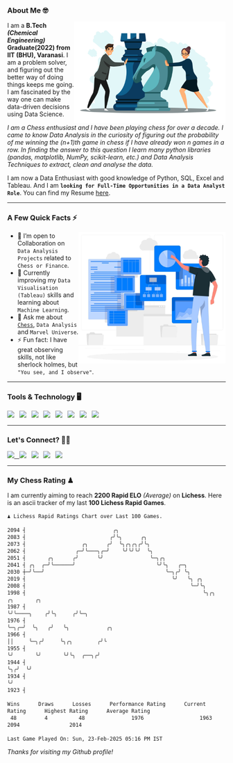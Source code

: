### About Me 🤓
<img align="right" alt="Coding" width="350" src="https://github.com/Laxman-Lakhan/Laxman-Lakhan/blob/master/Assets/Chess_Vector.jpg">   

I am a **B.Tech** _**(Chemical Engineering)**_ **Graduate(2022) from IIT (BHU), Varanasi**. I am a problem solver, and figuring out the better way of doing things keeps me going. I am fascinated by the way one can make data-driven decisions using Data Science. 

_I am a Chess enthusiast and I have been playing chess for over a decade. I came to know Data Analysis in the curiosity of figuring out the probability of me winning the (n+1)th game in chess if I have already won n games in a row. In finding the answer to this question I learn many python libraries (pandas, matplotlib, NumPy, scikit-learn, etc.) and Data Analysis Techniques to extract, clean and analyse the data._

I am now a Data Enthusiast with good knowledge of Python, SQL, Excel and Tableau. And I am **`looking for Full-Time Opportunities in a Data Analyst Role`**. You can find my Resume
 [here](https://drive.google.com/file/d/1UIOoogRLj5eGQFQBkuvMmTISZVdl2Ok7/view?usp=sharing).


---

### A Few Quick Facts ⚡️
<img align="right" alt="Coding" width="340" src="https://github.com/Laxman-Lakhan/Laxman-Lakhan/blob/master/Assets/Data_Vector.jpg">   

- 🤝 I’m open to Collaboration on `Data Analysis Projects` related to `Chess or Finance`.
- 📖 Currently improving my `Data Visualisation (Tableau)` skills and learning about `Machine Learning`.
- 💬 Ask me about [`Chess`](https://lichess.org/@/YourKingIsInDanger), `Data Analysis` and `Marvel Universe`.
- ⚡️ Fun fact: I have great observing skills, not like sherlock holmes, but `"You see, and I observe"`.

---
### Tools & Technology 🖥

<img src="https://img.shields.io/badge/Python-white?logo=Python&logoColor=ColorName&style=ShieldStyle" /> &nbsp;
<img src="https://img.shields.io/badge/MySQL-white?logo=MySQL&logoColor=ColorName&style=ShieldStyle" /> &nbsp;
<img src="https://img.shields.io/badge/Tableau-white?logo=Tableau&logoColor=ColorName&style=ShieldStyle" /> &nbsp;
<img src="https://img.shields.io/badge/Excel-white?logo=Microsoft+Excel&logoColor=196F3D&style=ShieldStyle" /> &nbsp;
<img src="https://img.shields.io/badge/Jupyter-white?logo=Jupyter&logoColor=ColorName&style=ShieldStyle" /> &nbsp;
<img src="https://img.shields.io/badge/pandas-white?logo=Pandas&logoColor=000080&style=ShieldStyle" /> &nbsp;
<img src="https://img.shields.io/badge/numpy-white?logo=Numpy&logoColor=85C1E9&style=ShieldStyle" /> &nbsp;
<img src="https://img.shields.io/badge/scikit learn-white?logo=Scikit+Learn&logoColor=ColorName&style=ShieldStyle" /> &nbsp;



---

### Let's Connect? 🫳🏻

<a href="mailto:laxmansingh.lakhan@gmail.com"> <img src="https://img.icons8.com/fluent/48/000000/gmail.png" width="3.5%"/> &nbsp;
[<img src="https://img.icons8.com/color/48/000000/linkedin.png" width="3.5%"/>](https://www.linkedin.com/in/laxman-lakhan/)  &nbsp;
[<img src="https://img.icons8.com/fluent/48/000000/facebook-new.png" width="3.5%"/>](https://www.facebook.com/s.laxmanlakhan/)  &nbsp;
[<img src="https://img.icons8.com/fluent/48/000000/instagram-new.png" width="3.5%"/>](https://www.instagram.com/laxman.lakhan/)  &nbsp;
[<img src="https://img.icons8.com/color/48/000000/twitter.png" width="3.5%"/>](https://twitter.com/laxman__lakhan)  &nbsp;

 ---
  
### My Chess Rating ♟
  
I am currently aiming to reach **2200 Rapid ELO** *(Average)* on **Lichess**. Here is an ascii tracker of my last **100 Lichess Rapid Games**.

  ```
  ♟︎ 𝙻𝚒𝚌𝚑𝚎𝚜𝚜 Rapid 𝚁𝚊𝚝𝚒𝚗𝚐𝚜 𝙲𝚑𝚊𝚛𝚝 𝚘𝚟𝚎𝚛 𝙻𝚊𝚜𝚝 𝟷00 𝙶𝚊𝚖𝚎𝚜.
  
2094 ┤                            ╭╮
2083 ┤                           ╭╯╰╮      ╭╮
2073 ┤                  ╭╮      ╭╯  ╰╮╭╮╭╮╭╯╰╮
2062 ┤                ╭─╯╰───╮╭─╯    ╰╯╰╯╰╯  ╰╮
2051 ┤       ╭╮      ╭╯      ╰╯               ╰─╮╭╮
2041 ┤ ╭╮  ╭─╯╰──────╯                          ╰╯╰╮   ╭─╮
2030 ┼─╯╰──╯                                       ╰─╮╭╯ ╰╮
2019 ┤                                               ╰╯   ╰╮ ╭╮
2008 ┤                                                     ╰─╯╰╮
1998 ┤                                                         ╰╮╭╮          ╭╮       ╭╮
1987 ┤                                                          ╰╯╰────╮    ╭╯╰╮     ╭╯╰─╮
1976 ┤                                                                 ╰─╮╭─╯  ╰╮   ╭╯   ╰╮            ╭╮
1966 ┤                                                                   ││     ╰─╮╭╯     ╰╮╭╮        ╭╯╰
1955 ┤                                                                   ╰╯       ╰╯       ╰╯╰╮  ╭──╮╭╯
1944 ┤                                                                                        ╰╮╭╯  ╰╯
1934 ┤                                                                                         ╰╯
1923 ┤ 

Wins      Draws      Losses      Performance Rating      Current Rating      Highest Rating      Average Rating
   48         4          48               1976                  1963                2094                2014     

Last Game Played On: Sun, 23-Feb-2025 05:16 PM IST
  ```
  
  
*Thanks for visiting my Github profile!*
